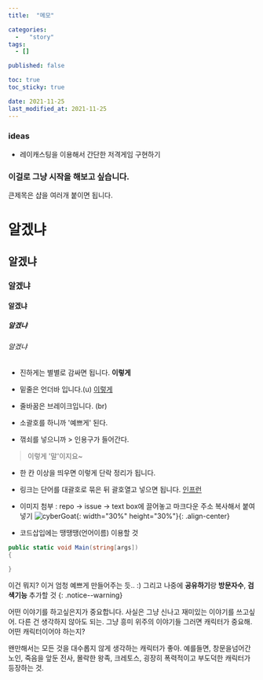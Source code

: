 ```yaml
---
title:  "메모"

categories:
  -   "story"
tags:
  - []

published: false

toc: true
toc_sticky: true

date: 2021-11-25
last_modified_at: 2021-11-25
---
```

### ideas
- 레이캐스팅을 이용해서 간단한 저격게임 구현하기


### 이걸로 그냥 시작을 해보고 싶습니다. 

큰제목은 샵을 여러개 붙이면 됩니다. 
# 알겠냐
## 알겠냐 
### 알겠냐 
#### 알겠냐
##### 알겠냐 
###### 알겠냐 

- 진하게는 별별로 감싸면 됩니다. **이렇게**

- 밑줄은 언더바 입니다.(u) <u>이렇게</u> 

- 줄바꿈은 브레이크입니다. (br)

- 소괄호를 하니까 '예쁘게' 된다. 

- 꺾쇠를 넣으니까 > 인용구가 들어간다. 
> 이렇게 '말'이지요~

- 한 칸 이상을 띄우면 이렇게 단락 정리가 됩니다. 

- 링크는 단어를 대괄호로 묶은 뒤 괄호열고 넣으면 됩니다. [인프런](https://www.inflearn.com)
- 이미지 첨부 : repo -> issue -> text box에 끌어놓고 마크다운 주소 복사해서 붙여넣기
![cyberGoat](https://user-images.githubusercontent.com/53845159/143455009-822569c5-9d4a-4267-bace-e84734a0b94b.png){: width="30%" height="30%"}{: .align-center}

- 코드삽입에는 땡땡땡(언어이름) 이용할 것 

```c#
public static void Main(string[args])
{
    
}
```


이건 뭐지? 이거 엄청 예쁘게 만들어주는 듯..  :)
그리고 나중에 **공유하기**랑 **방문자수**, **검색기능** 추가할 것
{: .notice--warning}


어떤 이야기를 하고싶은지가 중요합니다. 
사실은 그냥 신나고 재미있는 이야기를 쓰고싶어. 다른 건 생각하지 않아도 되는. 그냥 흥미 위주의 이야기들 
그러면 캐릭터가 중요해. 어떤 캐릭터이어야 하는지? 

왠만해서는 모든 것을 대수롭지 않게 생각하는 캐릭터가 좋아. 
  예를들면, 창문을넘어간노인, 죽음을 앞둔 전사, 몰락한 왕족, 크레토스, 
  굉장히 폭력적이고 부도덕한 캐릭터가 등장하는 것. 

<br>